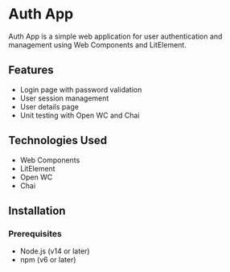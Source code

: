 # Auth App

Auth App is a simple web application for user authentication and management using Web Components and LitElement.

## Features

- Login page with password validation
- User session management
- User details page
- Unit testing with Open WC and Chai

## Technologies Used

- Web Components
- LitElement
- Open WC
- Chai

## Installation

### Prerequisites

- Node.js (v14 or later)
- npm (v6 or later)